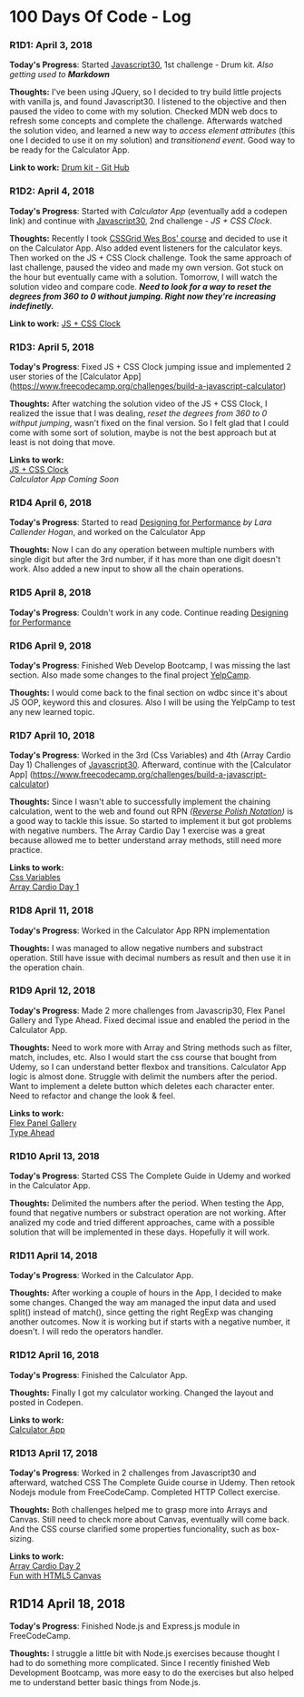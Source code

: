 # 100 Days Of Code - Log

### R1D1: April 3, 2018

**Today's Progress**: Started [Javascript30](https://javascript30.com/), 1st challenge - Drum kit. *Also getting used to **Markdown***

**Thoughts:** I've been using JQuery, so I decided to try build little projects with vanilla js, and found Javascript30. I listened to the objective and then paused the video to come with my solution. Checked MDN web docs to refresh some concepts and complete the challenge. Afterwards watched the solution video, and learned a new way to *access element attributes* (this one I decided to use it on my solution) and *transitionend event*. Good way to be ready for the Calculator App.

**Link to work:** [Drum kit - Git Hub](https://github.com/julisbf/JavaScript30/tree/master/01%20-%20JavaScript%20Drum%20Kit)

### R1D2: April 4, 2018

**Today's Progress**: Started with *Calculator App* (eventually add a codepen link) and continue with [Javascript30](https://javascript30.com/), 2nd challenge - *JS + CSS Clock*.

**Thoughts:** Recently I took [CSSGrid Wes Bos' course](https://cssgrid.io/) and decided to use it on the Calculator App. Also added event listeners for the calculator keys. Then worked on the JS + CSS Clock challenge. Took the same approach of last challenge, paused the video and made my own version. Got stuck on the hour but eventually came with a solution. Tomorrow, I will watch the solution video and compare code. ***Need to look for a way to reset the degrees from 360 to 0 without jumping. Right now they're increasing indefinetly.***

**Link to work:** [JS + CSS Clock](https://github.com/julisbf/JavaScript30/tree/master/02%20-%20JS%20and%20CSS%20Clock)

### R1D3: April 5, 2018

**Today's Progress**: Fixed JS + CSS Clock jumping issue and implemented 2 user stories of the [Calculator App] (https://www.freecodecamp.org/challenges/build-a-javascript-calculator)

**Thoughts:** After watching the solution video of the JS + CSS Clock, I realized the issue that I was dealing, *reset the degrees from 360 to 0 withput jumping*, wasn't fixed on the final version. So I felt glad that I could come with some sort of solution, maybe is not the best approach but at least is not doing that move.

**Links to work:** \
[JS + CSS Clock](https://github.com/julisbf/JavaScript30/tree/master/02%20-%20JS%20and%20CSS%20Clock)\
*Calculator App Coming Soon*

### R1D4 April 6, 2018

**Today's Progress**: Started to read [Designing for Performance](http://designingforperformance.com/) *by Lara Callender Hogan*, and worked on the Calculator App

**Thoughts:** Now I can do any operation between multiple numbers with single digit but after the 3rd number, if it has more than one digit doesn't work. Also added a new input to show all the chain operations.

### R1D5 April 8, 2018
**Today's Progress**: Couldn't work in any code. Continue reading [Designing for Performance](http://designingforperformance.com/)

### R1D6 April 9, 2018
**Today's Progress**: Finished Web Develop Bootcamp, I was missing the last section. Also made some changes to the final project [YelpCamp](https://yelpcamp-jbf.herokuapp.com/). 

**Thoughts:** I would come back to the final section on wdbc since it's about JS OOP, keyword this and closures. Also I will be using the YelpCamp to test any new learned topic.

### R1D7 April 10, 2018
**Today's Progress**: Worked in the 3rd (Css Variables) and 4th (Array Cardio Day 1) Challenges of [Javascript30](https://javascript30.com/). Afterward, continue with the [Calculator App] (https://www.freecodecamp.org/challenges/build-a-javascript-calculator) 

**Thoughts:** Since I wasn't able to successfully implement the chaining calculation, went to the web and found out RPN *([Reverse Polish Notation](https://en.wikipedia.org/wiki/Reverse_Polish_notation))* is a good way to tackle this issue. So started to implement it but got problems with negative numbers. The Array Cardio Day 1 exercise was a great because allowed me to better understand array methods, still need more practice.

**Links to work:** \
[Css Variables](https://github.com/julisbf/JavaScript30/tree/master/03%20-%20CSS%20Variables)\
[Array Cardio Day 1](https://github.com/julisbf/JavaScript30/tree/master/04%20-%20Array%20Cardio%20Day%201)

### R1D8 April 11, 2018
**Today's Progress**: Worked in the Calculator App RPN implementation

**Thoughts:** I was managed to allow negative numbers and substract operation. Still have issue with decimal numbers as result and then use it in the operation chain.

### R1D9 April 12, 2018
**Today's Progress**: Made 2 more challenges from Javascrip30, Flex Panel Gallery and Type Ahead. Fixed decimal issue and enabled the period in the Calculator App.

**Thoughts:** Need to work more with Array and String methods such as filter, match, includes, etc. Also I would start the css course that bought from Udemy, so I can understand better flexbox and transitions. 
Calculator App logic is almost done. Struggle with delimit the numbers after the period. Want to implement a delete button which deletes each character enter. Need to refactor and change the look & feel.

**Links to work:** \
[Flex Panel Gallery](https://github.com/julisbf/JavaScript30/tree/master/05%20-%20Flex%20Panel%20Gallery)\
[Type Ahead](https://github.com/julisbf/JavaScript30/tree/master/06%20-%20Type%20Ahead)

### R1D10 April 13, 2018
**Today's Progress**: Started CSS The Complete Guide in Udemy and worked in the Calculator App.

**Thoughts:** Delimited the numbers after the period. When testing the App, found that negative numbers or substract operation are not working. After analized my code and tried different approaches, came with a possible solution that will be implemented in these days. Hopefully it will work.

### R1D11 April 14, 2018
**Today's Progress**: Worked in the Calculator App.

**Thoughts:** After working a couple of hours in the App, I decided to make some changes. Changed the way am managed the input data and used split() instead of match(), since getting the right RegExp was changing another outcomes. Now it is working but if starts with a negative number, it doesn't. I will redo the operators handler. 

### R1D12 April 16, 2018
**Today's Progress**: Finished the Calculator App.

**Thoughts:** Finally I got my calculator working. Changed the layout and posted in Codepen.

**Links to work:** \
[Calculator App](https://codepen.io/julisbf/full/OvMmNM/)

### R1D13 April 17, 2018
**Today's Progress**: Worked in 2 challenges from Javascript30 and afterward, watched CSS The Complete Guide course in Udemy. Then retook Nodejs module from FreeCodeCamp. Completed HTTP Collect exercise.

**Thoughts:** Both challenges helped me to grasp more into Arrays and Canvas. Still need to check more about Canvas, eventually will come back. And the CSS course clarified some properties funcionality, such as box-sizing.

**Links to work:** \
[Array Cardio Day 2](https://github.com/julisbf/JavaScript30/tree/master/07%20-%20Array%20Cardio%20Day%202) \
[Fun with HTML5 Canvas](https://github.com/julisbf/JavaScript30/tree/master/08%20-%20Fun%20with%20HTML5%20Canvas)

## R1D14 April 18, 2018
**Today's Progress**: Finished Node.js and Express.js module in FreeCodeCamp.

**Thoughts:** I struggle a little bit with Node.js exercises because thought I had to do something more complicated. Since I recently finished Web Development Bootcamp, was more easy to do the exercises but also helped me to understand better basic things from Node.js. 

